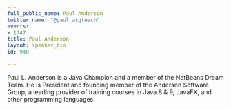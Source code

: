 ```yaml
---
full_public_name: Paul Anderson
twitter_name: "@paul_asgteach"
events:
- 1747
title: Paul Anderson
layout: speaker_bio
id: 940

---
```

Paul L. Anderson is a Java Champion and a member of the NetBeans Dream Team. He is President and founding member of the Anderson Software Group, a leading provider of training courses in Java 8 & 9, JavaFX, and other programming languages. 